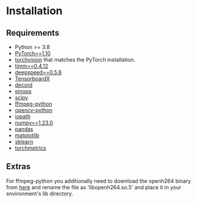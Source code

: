 # Installation

## Requirements
- Python >= 3.8
- [PyTorch==1.10](https://pytorch.org/)
- [torchvision](https://github.com/pytorch/vision) that matches the PyTorch installation.
- [timm==0.4.12](https://github.com/rwightman/pytorch-image-models)
- [deepspeed==0.5.8](https://github.com/microsoft/DeepSpeed)
- [TensorboardX](https://github.com/lanpa/tensorboardX)
- [decord](https://github.com/dmlc/decord)
- [einops](https://github.com/arogozhnikov/einops)
- [scipy](https://github.com/scipy/scipy)
- [ffmpeg-python](https://github.com/kkroening/ffmpeg-python)
- [opencv-python](https://pypi.org/project/opencv-python/)
- [iopath](https://github.com/facebookresearch/iopath)
- [numpy==1.23.0](https://numpy.org/install/)
- [pandas](https://pandas.pydata.org/docs/getting_started/install.html)
- [matplotlib](https://matplotlib.org/stable/users/installing/index.html)
- [sklearn](https://scikit-learn.org/stable/install.html)
- [torchmetrics](https://pypi.org/project/torchmetrics/)

## Extras
For ffmpeg-python you additionally need to download the openh264 binary from [here](https://github.com/cisco/openh264/releases/tag/v2.1.1) and rename the file as 'libopenh264.so.5' and place it in your environment's lib directory. 
